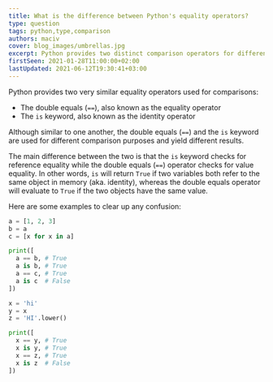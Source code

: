 ```yaml
---
title: What is the difference between Python's equality operators?
type: question
tags: python,type,comparison
authors: maciv
cover: blog_images/umbrellas.jpg
excerpt: Python provides two distinct comparison operators for different task. Stop mixing them up using this quick guide.
firstSeen: 2021-01-28T11:00:00+02:00
lastUpdated: 2021-06-12T19:30:41+03:00
---
```


Python provides two very similar equality operators used for comparisons:

- The double equals (`==`), also known as the equality operator
- The `is` keyword, also known as the identity operator

Although similar to one another, the double equals (`==`) and the `is` keyword are used for different comparison purposes and yield different results.

The main difference between the two is that the `is` keyword checks for reference equality while the double equals (`==`) operator checks for value equality. In other words, `is` will return `True` if two variables both refer to the same object in memory (aka. identity), whereas the double equals operator will evaluate to `True` if the two objects have the same value.

Here are some examples to clear up any confusion:

```py
a = [1, 2, 3]
b = a
c = [x for x in a]

print([
  a == b, # True
  a is b, # True
  a == c, # True
  a is c  # False
])

x = 'hi'
y = x
z = 'HI'.lower()

print([
  x == y, # True
  x is y, # True
  x == z, # True
  x is z  # False
])
```
